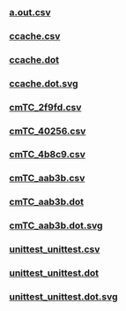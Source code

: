 ### [a.out.csv](a.out.csv)
### [ccache.csv](ccache.csv)
### [ccache.dot](ccache.dot)
### [ccache.dot.svg](ccache.dot.svg)
### [cmTC_2f9fd.csv](cmTC_2f9fd.csv)
### [cmTC_40256.csv](cmTC_40256.csv)
### [cmTC_4b8c9.csv](cmTC_4b8c9.csv)
### [cmTC_aab3b.csv](cmTC_aab3b.csv)
### [cmTC_aab3b.dot](cmTC_aab3b.dot)
### [cmTC_aab3b.dot.svg](cmTC_aab3b.dot.svg)
### [unittest_unittest.csv](unittest_unittest.csv)
### [unittest_unittest.dot](unittest_unittest.dot)
### [unittest_unittest.dot.svg](unittest_unittest.dot.svg)

